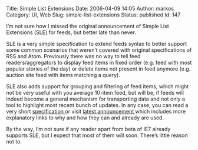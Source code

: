 Title: Simple List Extensions
Date: 2006-04-09 14:05
Author: markos
Category: UI, Web
Slug: simple-list-extensions
Status: published
Id: 147

<html>
 <body>
  <div>
   <p>
    I’m not sure how I missed the original announcement of Simple List Extensions (SLE) for feeds, but better late than never.
   </p>
   <p>
    SLE is a very simple specification to extend feeds syntax to better support some common scenarios that weren’t covered with original specifications of RSS and Atom. Previously there was no way to tell feed readers/aggregators to display feed items in fixed order (e.g. feed with most popular stories of the day) or delete items not present in feed anymore (e.g. auction site feed with items matching a query).
   </p>
   <p>
    SLE also adds support for grouping and filtering of feed items, which might not be very useful with you average 10-item feed, but will be, if feeds will indeed become a general mechanism for transporting data and not only a tool to highlight most recent bunch of updates. In any case, you can read a very short
    <a href="http://msdn.microsoft.com/xml/rss/sle/">
     specification
    </a>
    or visit
    <a href="http://blogs.msdn.com/ie/archive/2006/03/30/565222.aspx">
     latest announcement
    </a>
    which includes more explanatory links to why and how they can and already are used.
   </p>
   <p>
    By the way, I’m not sure if any reader apart from beta of IE7 already supports SLE, but I expect that most of them will soon. There’s little reason not to.
   </p>
  </div>
 </body>
</html>